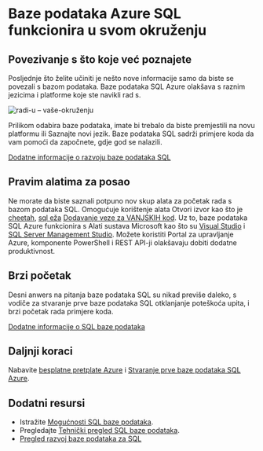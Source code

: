 <properties
   pageTitle="Baze podataka Azure SQL funkcionira u svom okruženju"
   description="Saznajte kako SQL baze podataka pridonosi, secures i štiti"
   keywords=""
   services="sql-database"
   documentationCenter=""
   authors="CarlRabeler"
   manager="jhubbard"
   editor=""/>

<tags
   ms.service="sql-database"
   ms.devlang="NA"
   ms.topic="article"
   ms.tgt_pltfrm="NA"
   ms.workload="data-management"
   ms.date="10/13/2016"
   ms.author="carlrab"/>

# <a name="azure-sql-database-works-in-your-environment"></a>Baze podataka Azure SQL funkcionira u svom okruženju

## <a name="connect-with-what-you-already-know"></a>Povezivanje s što koje već poznajete

Posljednje što želite učiniti je nešto nove informacije samo da biste se povezali s bazom podataka. Baze podataka SQL Azure olakšava s raznim jezicima i platforme koje ste navikli rad s.

![radi-u – vaše-okruženju](./media/sql-database-works-in-your-environment/sql-database-works-in-your-environment.png)

Prilikom odabira baze podataka, imate bi trebalo da biste premjestili na novu platformu ili Saznajte novi jezik. Baze podataka SQL sadrži primjere koda da vam pomoći da započnete, gdje god se nalazili.  

[Dodatne informacije o razvoju baze podataka SQL](sql-database-develop-overview.md) 

## <a name="the-right-tools-for-the-job"></a>Pravim alatima za posao

Ne morate da biste saznali potpuno nov skup alata za početak rada s bazom podataka SQL. Omogućuje korištenje alata Otvori izvor kao što je [cheetah](https://github.com/wunderlist/cheetah), [sql eža](https://www.npmjs.com/package/sql-cli) [Dodavanje veze za VANJSKIH kod](https://code.visualstudio.com/). Uz to, baze podataka SQL Azure funkcionira s Alati sustava Microsoft kao što su [Visual Studio](https://www.visualstudio.com/visual-studio-homepage-vs.aspx) i [SQL Server Management Studio](https://msdn.microsoft.com/library/ms174173.aspx).  Možete koristiti Portal za upravljanje Azure, komponente PowerShell i REST API-ji olakšavaju dobiti dodatne produktivnost.

## <a name="get-started-quickly"></a>Brzi početak

Desni anwers na pitanja baze podataka SQL su nikad previše daleko, s vodiče za stvaranje prve baze podataka SQL otklanjanje poteškoća upita, i brzi početak rada primjere koda.

[Dodatne informacije o SQL baze podataka](sql-database-technical-overview.md)

## <a name="next-steps"></a>Daljnji koraci

Nabavite [besplatne pretplate Azure](https://azure.microsoft.com/get-started/) i [Stvaranje prve baze podataka SQL Azure](sql-database-get-started.md).

## <a name="additional-resources"></a>Dodatni resursi

* Istražite [Mogućnosti SQL baze podataka](https://azure.microsoft.com/services/sql-database/).
* Pregledajte [Tehnički pregled SQL baze podataka](sql-database-technical-overview.md).
* [Pregled razvoj baze podataka za SQL](sql-database-develop-overview.md)
